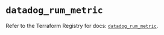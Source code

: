 # `datadog_rum_metric`

Refer to the Terraform Registry for docs: [`datadog_rum_metric`](https://registry.terraform.io/providers/datadog/datadog/3.59.1/docs/resources/rum_metric).
